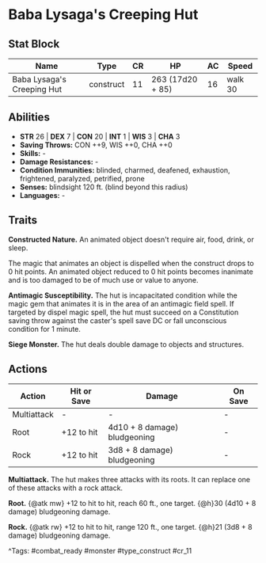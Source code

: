 # Baba Lysaga's Creeping Hut

## Stat Block

| Name | Type | CR | HP | AC | Speed |
|------|------|----|----|----|-------|
| Baba Lysaga's Creeping Hut | construct | 11 | 263 (17d20 + 85) | 16 | walk 30 |

## Abilities

- **STR** 26 | **DEX** 7 | **CON** 20 | **INT** 1 | **WIS** 3 | **CHA** 3
- **Saving Throws:** CON ++9, WIS ++0, CHA ++0  
- **Skills:** -  
- **Damage Resistances:** -  
- **Condition Immunities:** blinded, charmed, deafened, exhaustion, frightened, paralyzed, petrified, prone  
- **Senses:** blindsight 120 ft. (blind beyond this radius)  
- **Languages:** -

## Traits

**Constructed Nature.** An animated object doesn't require air, food, drink, or sleep.

The magic that animates an object is dispelled when the construct drops to 0 hit points. An animated object reduced to 0 hit points becomes inanimate and is too damaged to be of much use or value to anyone.

**Antimagic Susceptibility.** The hut is incapacitated condition while the magic gem that animates it is in the area of an antimagic field spell. If targeted by dispel magic spell, the hut must succeed on a Constitution saving throw against the caster's spell save DC or fall unconscious condition for 1 minute.

**Siege Monster.** The hut deals double damage to objects and structures.


## Actions

| Action | Hit or Save | Damage | On Save |
|--------|--------------|--------|----------|
| Multiattack | - | - | - |
| Root | +12 to hit | 4d10 + 8 damage) bludgeoning | - |
| Rock | +12 to hit | 3d8 + 8 damage) bludgeoning | - |

**Multiattack.** The hut makes three attacks with its roots. It can replace one of these attacks with a rock attack.

**Root.** {@atk mw} +12 to hit to hit, reach 60 ft., one target. {@h}30 (4d10 + 8 damage) bludgeoning damage.

**Rock.** {@atk rw} +12 to hit to hit, range 120 ft., one target. {@h}21 (3d8 + 8 damage) bludgeoning damage.


^Tags: #combat_ready #monster #type_construct #cr_11